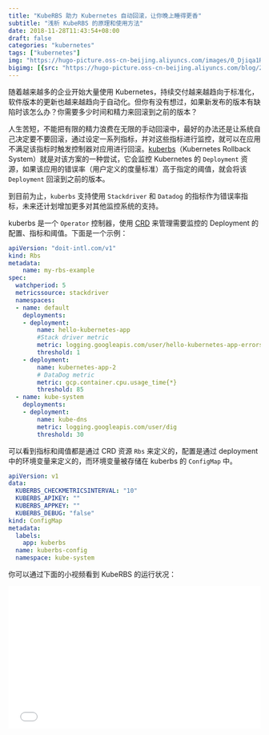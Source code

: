 ```yaml
---
title: "KubeRBS 助力 Kubernetes 自动回滚，让你晚上睡得更香"
subtitle: "浅析 KubeRBS 的原理和使用方法"
date: 2018-11-28T11:43:54+08:00
draft: false
categories: "kubernetes"
tags: ["kubernetes"]
img: "https://hugo-picture.oss-cn-beijing.aliyuncs.com/images/0_Djiqa1Rs5VBdIy4O.png"
bigimg: [{src: "https://hugo-picture.oss-cn-beijing.aliyuncs.com/blog/2019-04-27-080627.jpg"}]
---
```


随着越来越多的企业开始大量使用 Kubernetes，持续交付越来越趋向于标准化，软件版本的更新也越来越趋向于自动化。但你有没有想过，如果新发布的版本有缺陷时该怎么办？你需要多少时间和精力来回滚到之前的版本？

人生苦短，不能把有限的精力浪费在无限的手动回滚中，最好的办法还是让系统自己决定要不要回滚，通过设定一系列指标，并对这些指标进行监控，就可以在应用不满足该指标时触发控制器对应用进行回滚。[kuberbs](https://github.com/doitintl/kuberbs)（Kubernetes Rollback System）就是对该方案的一种尝试，它会监控 Kubernetes 的 `Deployment` 资源，如果该应用的错误率（用户定义的度量标准）高于指定的阈值，就会将该 `Deployment` 回滚到之前的版本。

到目前为止，`kuberbs` 支持使用 `Stackdriver` 和 `Datadog` 的指标作为错误率指标，未来还计划增加更多对其他监控系统的支持。

kuberbs 是一个 `Operator` 控制器，使用 [CRD](https://kubernetes.io/docs/concepts/extend-kubernetes/api-extension/custom-resources/) 来管理需要监控的 Deployment 的配置、指标和阈值。下面是一个示例：

```yaml
apiVersion: "doit-intl.com/v1"
kind: Rbs
metadata:
    name: my-rbs-example
spec:
  watchperiod: 5
  metricssource: stackdriver
  namespaces:
  - name: default
    deployments:
    - deployment:
        name: hello-kubernetes-app
        #Stack driver metric
        metric: logging.googleapis.com/user/hello-kubernetes-app-errors
        threshold: 1
    - deployment:
        name: kubernetes-app-2
        # DataDog metric
        metric: gcp.container.cpu.usage_time{*}
        threshold: 85
  - name: kube-system
    deployments:
    - deployment:
        name: kube-dns
        metric: logging.googleapis.com/user/dig
        threshold: 30
```

可以看到指标和阈值都是通过 CRD 资源 `Rbs` 来定义的，配置是通过 deployment 中的环境变量来定义的，而环境变量被存储在 kuberbs 的 `ConfigMap` 中。

```yaml
apiVersion: v1
data:
  KUBERBS_CHECKMETRICSINTERVAL: "10"
  KUBERBS_APIKEY: ""
  KUBERBS_APPKEY: ""
  KUBERBS_DEBUG: "false"
kind: ConfigMap
metadata:
  labels:
    app: kuberbs
  name: kuberbs-config
  namespace: kube-system
```

你可以通过下面的小视频看到 KubeRBS 的运行状况：

<div style="position: relative; padding-bottom: 56.25%; height: 0; overflow: hidden;">
  <iframe src="//player.bilibili.com/player.html?aid=77800178&cid=133102047&page=1" style="position: absolute; top: 0; left: 0; width: 100%; height: 100%; border:0;" allowfullscreen="true"></iframe>
</div>
